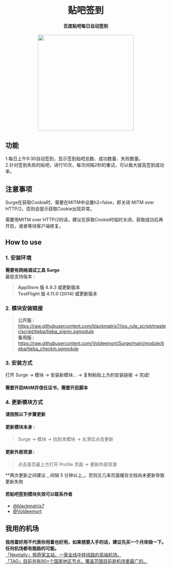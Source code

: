 <h1 align="center">贴吧签到</h1>

<h4 align="center">百度贴吧每日自动签到</h4>

<p align="center">
<img src="https://raw.githubusercontent.com/Rabbit-Spec/Surge/Master/Module/Spec/Tieba_Checkin/img/1.PNG" width="300"></img>
</p>

## 功能
1.每日上午9:30自动签到，显示签到贴吧总数、成功数量、失败数量。<br>
2.针对签到失败的贴吧，进行10次，每次间隔2秒的重试，可以极大提高签到成功率。

## 注意事项
Surge在获取Cookie时，需要在MITM中设置h2=false，即关闭 MITM over HTTP/2，否则会提示获取Cookie出现异常。

需要用MITM over HTTP/2的话，建议在获取Cookie时临时关闭，获取成功后再开启，或者等待客户端修复。

## How to use
### 1. 安装环境
**需要有网络调试工具 Surge**<br>
最低支持版本 :<br>
>**AppStore 版 4.9.3 或更新版本**<br>
>**TestFlight 版 4.11.0 (2014) 或更新版本**

### 2. 模块安装链接
> **公开版 :** https://raw.githubusercontent.com/blackmatrix7/ios_rule_script/master/script/tieba/tieba_signin.sgmodule<br>
> **备用版 :** https://raw.githubusercontent.com/Voldeemort/Surge/main/module/tieba/tieba_checkin.sgmodule<br>

### 3. 安装方式
打开 Surge -> 模块 -> 安装新模块... -> 复制粘贴上方的安装链接 -> 完成!
#### 需要开启MitM并信任证书，需要开启脚本

### 4. 更新模块方式
**请按照以下步骤更新**<br>
#### 更新模块本身 : 
>Surge -> 模块 -> 找到本模块 -> 左滑后点击更新<br>
#### 更新外部资源 : 
>点击首页最上方打开 Profile 页面 -> 更新外部资源 <br>

**两次更新之间建议 _ 间隔 5 分钟以上_，否则又几率页面缓存文档尚未更新导致更新失败<br>

#### 若贴吧签到模块失效可以联系作者
- [@blackmatrix7](https://github.com/blackmatrix7)
- [@Voldeemort](https://github.com/Voldeemort)

## 我用的机场
**我用着好用不代表你用着也好用，如果想要入手的话，建议先买一个月体验一下。任何机场都有跑路的可能。**<br>
[「Nexitally」佩奇家主站，一家全线中转线路的高端机场。](https://nxboom.com/signupbyemail.aspx?MemberCode=0b532ff85dda43e595fb1ae17843ae6d20211110231626) <br>
[「TAG」目前共有90+个国家地区节点，覆盖范围目前是机场里最广的。](https://tagss01.pro#/register?invite=hlnIqYOx) <br>
